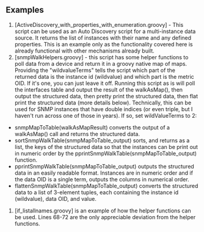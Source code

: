 ## Examples
1. [ActiveDiscovery_with_properties_with_enumeration.groovy] - This script can be used as an Auto Discovery script for a multi-instance data source. It returns the list of instances with their name and any defined properties. This is an example only as the functionality covered here is already functional with other mechanisms already built.
1. [snmpWalkHelpers.groovy] - this script has some helper functions to poll data from a device and return it in a groovy native map of maps. Providing the "wildvalueTerms" tells the script which part of the returned data is the instance id (wildvalue) and which part is the metric OID. If it's one, you can just leave it off.  Running this script as is will poll the interfaces table and output the result of the walkAsMap(), then output the structured data, then pretty print the structured data, then flat print the structured data (more details below). Technically, this can be used for SNMP instances that have double indices (or even triple, but I haven't run across one of those in years). If so, set wildValueTerms to 2:
  * snmpMapToTable(walkAsMapResult) converts the output of a walkAsMap() call and returns the structured data.
  * sortSnmpWalkTable(snmpMapToTable_output) sorts, and returns as a list, the keys of the structured data so that the instances can be print out in numeric order by the pprintSnmpWalkTable(snmpMapToTable_output) function.
  * pprintSnmpWalkTable(snmpMapToTable_output) outputs the structured data in an easily readable format. Instances are in numeric order and if the data OID is a single term, outputs the columns in numerical order.
  * flattenSnmpWalkTable(snmpMapToTable_output) converts the structured data to a list of 3-element tuples, each containing the instance id (wildvalue), data OID, and value.
1. [if_listallnames.groovy] is an example of how the helper functions can be used.  Lines 68-72 are the only appreciable deviation from the helper functions.
